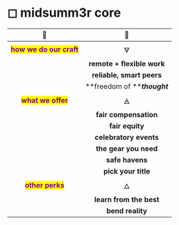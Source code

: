 # ◻ midsumm3r core

|                             🌹                             |               🌹              |
| :--------------------------------------------------------: | :---------------------------: |
| <mark style="color:purple;">**how we do our craft**</mark> |               🜃              |
|                                                            |   **remote + flexible work**  |
|                                                            |   **reliable, smart peers**   |
|                                                            |  **freedom of **_**thought**_ |
|    <mark style="color:purple;">**what we offer**</mark>    |               🜁              |
|                                                            |     **fair compensation**     |
|                                                            |        **fair equity**        |
|                                                            |     **celebratory events**    |
|                                                            |     **the gear you need**     |
|                                                            |        **safe havens**        |
|                                                            |      **pick your title**      |
|     <mark style="color:purple;">**other perks**</mark>     |               🜂              |
|                                                            |    **learn from the best**    |
|                                                            |        **bend reality**       |
